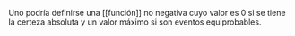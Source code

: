 
Uno podría definirse una [[función]] no negativa cuyo valor es $0$ si se tiene la certeza absoluta y un valor máximo si son eventos equiprobables. 